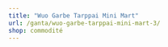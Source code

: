 ```yaml
---
title: "Wuo Garbe Tarppai Mini Mart"
url: /ganta/wuo-garbe-tarppai-mini-mart-3/
shop: commodité
---
```

